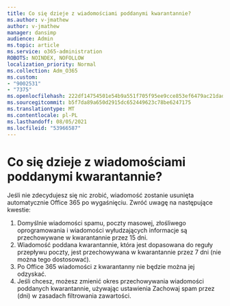 ```yaml
---
title: Co się dzieje z wiadomościami poddanymi kwarantannie?
ms.author: v-jmathew
author: v-jmathew
manager: dansimp
audience: Admin
ms.topic: article
ms.service: o365-administration
ROBOTS: NOINDEX, NOFOLLOW
localization_priority: Normal
ms.collection: Adm_O365
ms.custom:
- "9002531"
- "7375"
ms.openlocfilehash: 222df14754501e54b9a551f705f95ee9cce853ef6479ac21dad4b01bdc5a96f8
ms.sourcegitcommit: b5f7da89a650d2915dc652449623c78be6247175
ms.translationtype: MT
ms.contentlocale: pl-PL
ms.lasthandoff: 08/05/2021
ms.locfileid: "53966587"
---
```

# <a name="what-happens-to-quarantined-messages"></a>Co się dzieje z wiadomościami poddanymi kwarantannie?

Jeśli nie zdecydujesz się nic zrobić, wiadomość zostanie usunięta automatycznie Office 365 po wygaśnięciu. Zwróć uwagę na następujące kwestie:

1. Domyślnie wiadomości spamu, poczty masowej, złośliwego oprogramowania i wiadomości wyłudzających informacje są przechowywane w kwarantannie przez 15 dni.
2. Wiadomość poddana kwarantannie, która jest dopasowana do reguły przepływu poczty, jest przechowywana w kwarantannie przez 7 dni (nie można tego dostosować).
3. Po Office 365 wiadomości z kwarantanny nie będzie można jej odzyskać.
4. Jeśli chcesz, możesz zmienić okres przechowywania wiadomości poddanych kwarantannie, używając ustawienia Zachowaj spam przez (dni) w zasadach filtrowania zawartości.
